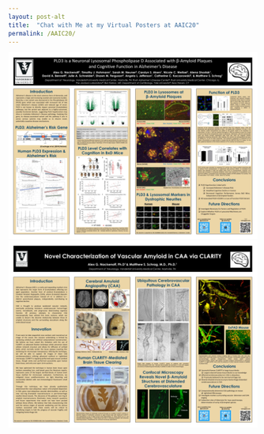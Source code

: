 ```yaml
---
layout: post-alt
title:  "Chat with Me at my Virtual Posters at AAIC20"
permalink: /AAIC20/
---
```


<a target="_blank" href="/img/pld3.jpg">
  <img class='thumb' src="/img/pld3.jpg">
</a>

<a target="_blank" href="/img/clarity.jpg">
  <img class='thumb' src="/img/clarity.jpg">
</a>

<script>
        converse.initialize({
           default_domain:"alexnackenoff.com",
        	 auto_login: true,
           allow_logout: false,
           allow_contact_requests: false,
        	 auto_join_rooms: [
                        'aaic20@conference.alexnackenoff.com',
                    ],
        	 authentication: "anonymous",
        	 domain_placeholder: "alexnackenoff.com",
        	 websocket_url: "wss://xmpp.alexnackenoff.com:5281/xmpp-websocket/",
        	 allow_registration: false,
           hide_muc_server: true,
        	 jid:"xmpp.alexnackenoff.com",
        	 bosh_service_url:"https://xmpp.alexnackenoff.com:5281/http-bind/",
        	 discover_connection_methods: true,
           show_controlbox_by_default: false,
           strict_plugin_dependencies: false,
           allow_muc_invitations: false, // Doesn't make sense to allow because only
                                          // roster contacts can be invited  
           keepalive: true,

          play_sounds: true,

        });
</script>
